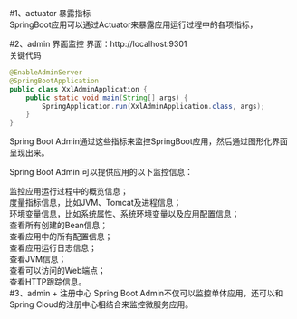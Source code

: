 #1、actuator 暴露指标  
SpringBoot应用可以通过Actuator来暴露应用运行过程中的各项指标，

#2、admin 界面监控 
界面：http://localhost:9301  
关键代码
```java
@EnableAdminServer
@SpringBootApplication
public class XxlAdminApplication {
    public static void main(String[] args) {
        SpringApplication.run(XxlAdminApplication.class, args);
    }
}
```
 
Spring Boot Admin通过这些指标来监控SpringBoot应用，然后通过图形化界面呈现出来。

Spring Boot Admin 可以提供应用的以下监控信息：

监控应用运行过程中的概览信息；  
度量指标信息，比如JVM、Tomcat及进程信息；  
环境变量信息，比如系统属性、系统环境变量以及应用配置信息；  
查看所有创建的Bean信息；  
查看应用中的所有配置信息；  
查看应用运行日志信息；  
查看JVM信息；  
查看可以访问的Web端点；  
查看HTTP跟踪信息。  
#3、admin + 注册中心
Spring Boot Admin不仅可以监控单体应用，还可以和Spring Cloud的注册中心相结合来监控微服务应用。